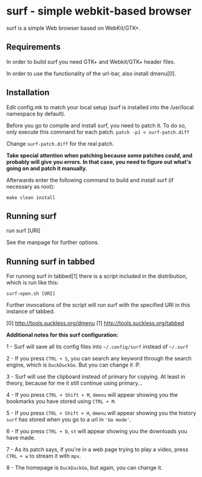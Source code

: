 surf - simple webkit-based browser
==================================
surf is a simple Web browser based on WebKit/GTK+.

Requirements
------------
In order to build surf you need GTK+ and Webkit/GTK+ header files.

In order to use the functionality of the url-bar, also install dmenu[0].

Installation
------------
Edit config.mk to match your local setup (surf is installed into
the /usr/local namespace by default).

Before you go to compile and install surf, you need to patch it.
To do so, only execute this command for each patch.
`patch -p1 < surf-patch.diff`

Change `surf-patch.diff` for the real patch.

**Take special attention when patching because some patches could, and probably will give you errors. In that case, you need to figure out what's going on and patch it manually.**

Afterwards enter the following command to build and install surf (if
necessary as root):

    make clean install

Running surf
------------
run
	surf [URI]

See the manpage for further options.

Running surf in tabbed
----------------------
For running surf in tabbed[1] there is a script included in the distribution,
which is run like this:

	surf-open.sh [URI]

Further invocations of the script will run surf with the specified URI in this
instance of tabbed.

[0] http://tools.suckless.org/dmenu
[1] http://tools.suckless.org/tabbed

**Additional notes for this surf configuration:**

1 - Surf will save all its config files into `~/.config/surf` instead of `~/.surf`

2 - If you press `CTRL + S`, you can search any keyword through the search engine, which is `DuckDuckGo`. But you can change it :P.

3 - Surf will use the clipboard instead of primary for copying. At least in theory, because for me it still continue using primary...

4 - If you press `CTRL + Shift + M`, `dmenu` will appear showing you the bookmarks you have stored using `CTRL + M`.

5 - If you press `CTRL + Shift + H`, `dmenu` will appear showing you the history `surf` has stored when you go to a url in `'Go mode'`.

6 - If you press `CTRL + D`, `st` will appear showing you the downloads you have made.

7 - As its patch says, if you're in a web page trying to play a video, press `CTRL + w` to stream it with `mpv`.

8 - The homepage is `DuckDuckGo`, but again, you can change it.
